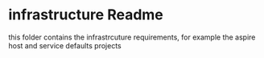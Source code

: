 # infrastructure Readme

this folder contains the infrastrcuture requirements, for example the aspire host and service defaults projects